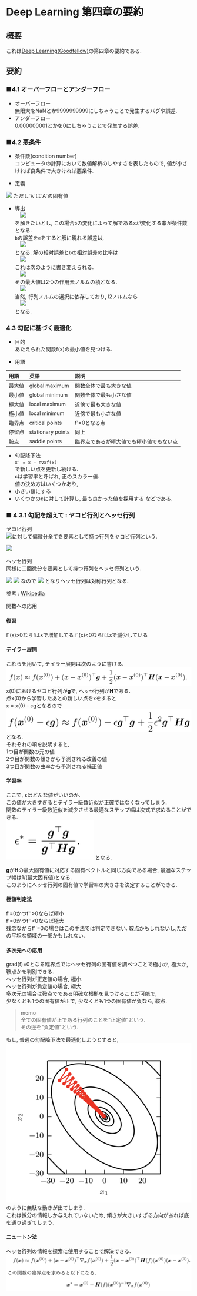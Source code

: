 # Deep Learning 第四章の要約
## 概要
 これは[Deep Learning(Goodfellow)](http://www.deeplearningbook.org/)の第四章の要約である.
 
## 要約
### ■4.1 オーバーフローとアンダーフロー
- オーバーフロー  
 無限大をNaNとか9999999999にしちゃうことで発生するバグや誤差.
- アンダーフロー  
 0.000000001とかを0にしちゃうことで発生する誤差.
 
 
### ■4.2 悪条件
- 条件数(condition number)  
  コンピュータの計算において数値解析のしやすさを表したもので, 値が小さければ良条件で大きければ悪条件.
  
- 定義  
<img src="https://latex.codecogs.com/gif.latex?\kappa(\mathbf{a})&space;=&space;max_i_j|\frac{\lambda_i}{\lambda_j}|">  
ただし`λ`は`A`の固有値  


- 導出  
　<img src="https://latex.codecogs.com/gif.latex?\boldsymbol{Ax=b}">  
を解きたいとし, この場合`b`の変化によって解である`x`が変化する率が条件数となる.  
`b`の誤差を`e`をすると解に現れる誤差は,  
　<img src="https://latex.codecogs.com/gif.latex?\boldsymbol{A^{-1}e}">  
となる. 解の相対誤差と`b`の相対誤差の比率は  
　<img src="https://wikimedia.org/api/rest_v1/media/math/render/svg/2ca16d17b71cd68866c440f1570b5d6a3ddcf7c7">  
これは次のように書き変えられる.  
　<img src="https://wikimedia.org/api/rest_v1/media/math/render/svg/bbc5a312d28f4164729fcadb782ade45cb713aed">  
その最大値は2つの作用素ノルムの積となる.  
　<img src="https://wikimedia.org/api/rest_v1/media/math/render/svg/da986df19c176694bafcb2ddafb2bbfc176d7543">  
当然, 行列ノルムの選択に依存しており, l2ノルムなら  
　<img src="https://latex.codecogs.com/gif.latex?\kappa(\mathbf{A})\huge&space;=&space;max_i_j|\frac{\lambda_i}{\lambda_j}|">  
となる.  

### 4.3 勾配に基づく最適化
- 目的  
あたえられた関数f(x)の最小値を見つける.  

- 用語  

|用語|英語|説明|
|:--|:--|:--|
|最大値|global maximum|関数全体で最も大きな値|
|最小値|global minimum|関数全体で最も小さな値|
|極大値|local maximum|近傍で最も大きな値|
|極小値|local minimum|近傍で最も小さな値|
|臨界点|critical points|f'=0となる点|
|停留点|stationary points|同上|
|鞍点|saddle points|臨界点であるが極大値でも極小値でもない点|

- 勾配降下法  
`x′ = x − ε∇xf(x)`  
で新しい点を更新し続ける.  
εは学習率と呼ばれ, 正のスカラー値.  
値の決め方はいくつかあり,  
 - 小さい値にする
 - いくつかのεに対して計算し, 最も良かった値を採用する
などである.

### ■ 4.3.1 勾配を超えて : ヤコビ行列とヘッセ行列
ヤコビ行列  
 <img src="https://latex.codecogs.com/png.latex?\dpi{100}&space;\bold{f}&space;:&space;\mathbb{R}^m&space;\rightarrow&space;\mathbb{R}^n">に対して偏微分全てを要素として持つ行列をヤコビ行列という.
  
  <img src="https://wikimedia.org/api/rest_v1/media/math/render/svg/558b96dafe4ebf938854bf40b8329072f04b7264">  
  
ヘッセ行列  
 同様に二回微分を要素として持つ行列をヘッセ行列という.
 
 <img src="https://wikimedia.org/api/rest_v1/media/math/render/svg/46867b3c208d4bb9b3db3077053b3fd6317ff44d">
 <img src="https://latex.codecogs.com/png.latex?\dpi{100}&space;&space;\frac{\partial^2}{\partial&space;x_i&space;\partial&space;x_j}f(\bold&space;x)&space;=&space;\frac{\partial^2}{\partial&space;x_j&space;\partial&space;x_i}f(\bold&space;x)">
 なので
 <img src="https://latex.codecogs.com/png.latex?\dpi{100}&space;&space;H_{i,&space;j}&space;=&space;H_{j,&space;i}">
となりヘッセ行列は対称行列となる.

参考 : [Wikipedia](https://ja.wikipedia.org/wiki/%E6%9D%A1%E4%BB%B6%E6%95%B0)  

関数への応用
#### 復習
f'(x)>0ならfはxで増加してる
f'(x)<0ならfはxで減少している

#### テイラー展開
これらを用いて, テイラー展開は次のように書ける.
![4.8](./img/eq_4_08.png)
x(0)におけるヤコビ行列が**g**で, ヘッセ行列が**H**である.  
点x(0)から学習したあとの新しい点をxをすると  
x = x(0) - εgとなるので  
![4.9](./img/eq_4_09.png)
となる.  
それぞれの項を説明すると,  
1つ目が関数の元の値  
2つ目が関数の傾きから予測される改善の値  
3つ目が関数の曲率から予測される補正値  

#### 学習率
ここで, εはどんな値がいいのか.  
この値が大きすぎるとテイラー級数近似が正確ではなくなってしまう.  
関数のテイラー級数近似を減少させる最適なステップ幅は次式で求めることができる.  
![4.10](./img/eq_4_10.png)
となる.  


**g**が**H**の最大固有値に対応する固有ベクトルと同じ方向である場合, 最適なステップ幅は1/(最大固有値)となる.  
このようにヘッセ行列の固有値で学習率の大きさを決定することができる.  

#### 極値判定法
f'=0かつf''>0ならば極小  
f'=0かつf''<0ならば極大  
残念ながらf''=0の場合はこの手法では判定できない. 鞍点かもしれないし,ただの平坦な領域の一部かもしれない.  

#### 多次元への応用
grad(f)=0となる臨界点ではヘッセ行列の固有値を調べつことで極小か, 極大か, 鞍点かを判別できる.  
ヘッセ行列が正定値の場合, 極小.  
ヘッセ行列が負定値の場合, 極大.  
多次元の場合は鞍点でである明確な根拠を見つけることが可能で,  
少なくとも1つの固有値が正で, 少なくとも1つの固有値が負なら, 鞍点.  
>memo  
>全ての固有値が正である行列のことを"正定値"という.  
>その逆を"負定値"という.  

もし, 普通の勾配降下法で最適化しようとすると,
![図4.6](./img/fig_4_06.png)
のように無駄な動きが出てしまう.  
これは微分の情報しか与えれていないため, 傾きが大きいすぎる方向があれば底を通り過ぎてしまう.  

#### ニュートン法
ヘッセ行列の情報を探索に使用することで解決できる.  
![4.11](./img/eq_4_11.png)


